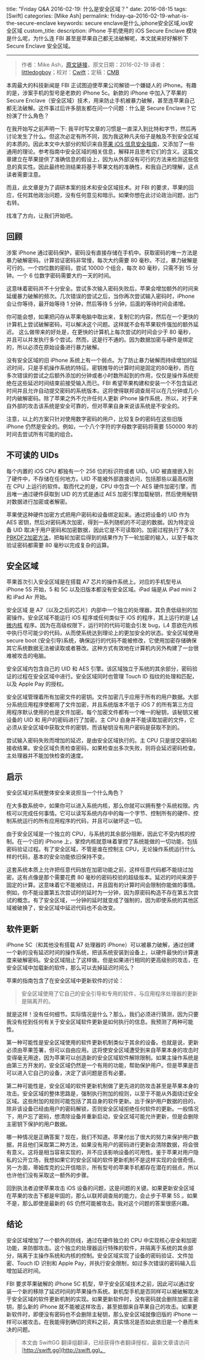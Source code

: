 title: "Friday Q&A 2016-02-19: 什么是安全区域？"
date: 2016-08-15
tags: [Swift]
categories: [Mike Ash]
permalink: friday-qa-2016-02-19-what-is-the-secure-enclave
keywords: secure enclave是什么,iphone安全区域,ios安全区域
custom_title: 
description: iPhone 手机使用的 iOS Secure Enclave 模块是什么呢，为什么连 FBI 甚至是苹果自己都无法破解呢，本文就来好好解析下 Secure Enclave 安全区域。

---
> 作者：Mike Ash，[原文链接](https://www.mikeash.com/pyblog/friday-qa-2016-02-19-what-is-the-secure-enclave.html)，原文日期：2016-02-19
> 译者：[littledogboy](undefined)；校对：[Cwift](http://weibo.com/277195544)；定稿：[CMB](https://github.com/chenmingbiao)
  







<!--此处开始正文-->

本周最大的科技新闻是 FBI 正试图迫使苹果公司解锁一个嫌疑人的 iPhone。有趣的是，涉案手机的型号是老款的 iPhone 5c。新款的 iPhone 中加入了苹果的 Secure Enclave（安全区域）技术，用来防止手机被暴力破解，甚至连苹果自己都无法破解。这件事过后许多朋友都在问一个问题：什么是 Secure Enclave？它扮演了什么角色？

在我开始写之前声明一下: 我平时写文章的习惯是一直深入到比特和字节，然后再讨论发生了什么。但这次必定有所不同，因为我这种凡夫俗子是触及不到安全区域的本质的。因此本文中大部分的知识来自[苹果 iOS 信息安全指南](https://www.apple.com/business/docs/iOS_Security_Guide.pdf)，又添加了一些通用的理论。参考指南中安全区域的相关信息，解释并且思考它们的含义。这篇文章建立在苹果提供了准确信息的假设上，因为从外部没有可行的方法来检测这些信息的真实性。因此最终检测结果将基于苹果文档的准确性，和我自己的理解，这点读者需要注意。

而且，此文章是为了调研本案的技术和安全区域技术。对 FBI 的要求，苹果的回应，任何其他政治问题，没有任何意见和暗示。如果你想在此讨论政治问题，出门右转。

找准了方向，让我们开始吧。

<!--more-->

## 回顾

涉案 iPhone 通过密码保护，密码没有直接存储在手机中。获取密码的唯一方法是暴力破解密码。计算验证密码非常慢，每次大约需要 80 毫秒。不过，暴力破解是可行的。一个四位数的密码，尝试 10000 个组合，每次 80 毫秒，只需不到 15 分钟。一个 6 位数字密码需要大约一天的时间。

这意味着密码并不十分安全。尝试多次输入密码失败后，苹果会增加额外的时间来延缓暴力破解的频次。几次错误的尝试之后，当你再次尝试输入密码时，iPhone 会让你等待，最开始等待 1 分钟，然后等待 5 分钟，后面的等待时间会递增。

你可能会想，如果把闪存从苹果电脑中取出来，复制它的内容，然后在一个更快的计算机上尝试破解密码，可以解决这个问题。这样就不会有苹果软件强加的额外延迟。 这么做带来的好处是，在更快的计算机上每次尝试的时间会少于 80 毫秒，并且可以并发执行多个尝试。然而，这是行不通的。因为数据加密与硬件是绑定的，所以必须在原始设备进行暴力破解。

没有安全区域的旧 iPhone 系统上有一个弱点。为了防止暴力破解而持续增加的延迟时间，只是手机操作系统的特征。密钥推导的计算时间是固定的80毫秒，而在多次错误的尝试之后额外添加的分钟或者小时数所起到的作用，仅仅是操作系统拒绝在这些延迟时间结束前接受输入而已。FBI 希望苹果构建和安装一个不包含延迟时间并且允许自动提交密码的系统版本。这将使得联邦调查局可以在几分钟或几小时内破解密码。除了苹果之外不允许任何人更新 iPhone 操作系统，所以，对于来自外部的攻击该系统是安全可靠的，但对苹果自身来说该系统是不安全的。

注意，以上的方案只针对使用数字密码的用户，比较复杂的密码在这些旧版 iPhone 仍然是安全的。例如，一个八个字符的字母数字密码将需要 550000 年的时间去尝试所有可能的组合。

## 不可读的 UIDs

每个内置的 iOS CPU 都独有一个 256 位的标识符或者 UID。UID 被直接嵌入到了硬件中，不存储在任何地方。UID 不能被外部直接访问，包括那些以最高权限在 CPU 上运行的软件。取而代之的是，CPU 中包含一个 AES 硬件加密引擎，而且唯一通过硬件获取到 UID 的方式是通过 AES 加密引擎加载秘钥，然后使用秘钥对数据进行加密或者解密。

苹果使这种硬件加密方式把用户密码和设备绑定起来。通过把设备的 UID 作为 AES 密钥，然后对密码再次加密，得到一系列随机的不可逆的数据。因为特定设备 UID 取决于用户密码和加密数据，因此它是不可读取的。加密过程执行了多次 [PBKDF2加密方法](https://en.wikipedia.org/wiki/PBKDF2)，把每轮加密后得到的结果作为下一轮加密的输入，以至于每次验证密码都需要 80 毫秒以完成复杂的运算。

## 安全区域

苹果首次引入安全区域是在搭载 A7 芯片的操作系统上。对应的手机型号从 iPhone 5S 开始，5 和 5C 以及旧版本都没有安全区域。iPad 端是从 iPad mini 2 和 iPad Air 开始。

安全区域 是 A7（以及之后的芯片）内部中一个独立的处理器，其负责低级别的加密操作。安全区域不能运行 iOS 程序或任何类似于 iOS 的程序，其上运行的是 [L4微内核](https://en.wikipedia.org/wiki/L4_microkernel_family) 程序。因为在高级权限下，运行时的代码可能会引发 bug，L4 意欲在内核中执行尽可能少的代码，从而使系统达到理论上的更加安全的状态。安全区域使用 secure boot (安全引导)系统，确保运行的代码不能被修改，它使用加密存储确保其它系统数据无法被读取或者篡改。这种方式有效地在计算机内另外构建了一台很难被攻击的电脑。

安全区域内包含自己的 UID 和 AES 引擎。该区域独立于系统的其余部分，密码验证的过程在安全区域中进行。安全区域同时也管理 Touch ID 指纹的处理和匹配，以及 Apple Pay 的授权。

安全区域管理着所有加密文件的密钥。文件加密几乎应用于所有的用户数据。大部分系统应用程序使都用了文件加密，并且系统版本不低于 iOS 7 的所有第三方应用程序默认使用的也是文件加密。每个加密文件都有一个唯一的秘钥，该秘钥又被设备的 UID 和 用户的密码进行了加密。主 CPU 自身并不能读取加密的文件，它必须从安全区域中获取文件的密钥，而该秘钥没有用户密码是获取不到的。

尝试输入密码失败而增加的延迟，是由安全区域执行的。主 CPU 只是提交密码和接收结果。安全区域负责检查密码，如果检查出多次失败，则将会延迟密码检查。主处理器并不能加快检查的速度。

## 启示

安全区域对系统整体安全来说担当一个什么角色？

在大多数系统中，如果你可以进入系统内核，那么你就可以拥有整个系统权限。内核可以完成任何事情。它可以读写系统内存中的每一个字节、控制所有的硬件、控制系统运行的所有应用程序的代码，并且可以破坏这一切。

由于安全区域是一个独立的 CPU，与系统的其余部分阻断，因此它不受内核的控制。在一个旧的 iPhone 上，掌控内核就意味着掌控了系统能做的一切功能，包括密码验证过程。有了安全区域，不管是谁在控制主 CPU，无论操作系统运行什么样的代码，基本的安全功能依旧保持不变。

这套系统本质上允许把任意代码放在加密功能之前，这样任意代码都不能绕过加密。这有点像是那个需要花费 80 毫秒的密码校验的超级版本。延迟的时间来源于固定的计算。这意味着它不能被绕过，并且固有的计算时间会限制你能做的事情。例如，你不能设置第五次尝试时的延时为一分钟，因为原密码构造不存在第五次尝试的概念。有了安全区域，一分钟的延时就变成了强制的，因为即使系统的其他区域被破换了，安全区域中延迟代码也不会改变。

## 软件更新

iPhone 5C（和其他没有搭载 A7 处理器的 iPhone）可以被暴力破解，通过创建一个新的没有延迟时间的操作系统，把该系统安装到设备上，以硬件最快的计算速度来破解密码。安全区域阻止了这样做。但是如果进行相同的更高级别的攻击，在安全区域中加载新的软件，那么可以去掉延迟时间么？

苹果的指南包含了在安全区域中更新软件的讨论：

> 安全区域使用了它自己的安全引导和专用的软件，与应用程序处理器的更新是隔离开的。

就是这样！没有任何细节。实际情况是什么？那么，我们必须进行猜测，因为只要我没有挖到任何有关于安全区域软件更新是如何执行的信息。我预测了两种可能性。

第一种可能性是安全区域使用的软件更新机制类似于其余的设备。也就是说，更新必须由苹果签署，但可以自由应用。这将使安全区域遭受到来自苹果本身的攻击时变得毫无用途，因为苹果可以创造新的安全区域软件解除限制。如果主操作系统是由第三方开发的，安全区域仍然是一个有用的功能，帮助保护用户。但是苹果是否可以进入它自己的设备，决定了该问题是否有必要。

第二种可能性是，安全区域的软件更新机制做了更先进的防攻击甚至是苹果本身的攻击。安全区域的整体思路是，强制执行附加的规则，以至于不能从外面绕过安全区域。这些附加的规则可能包括了其自身的软件更新。出于保护用户数据的目的，除非该设备已经由用户的密码解锁，否则安全区域拒绝任何软件的更新。一般情况下，用户忘了密码，想清除设备并重新启动，安全区域可能允许更新，但是会删除主密钥下保护的用户数据。

哪一种情况是正确答案？现在，我们不知道。苹果付出了很大的努力来保护用户数据，并且他们采取第二种方法，如果没有用户的密码进行更新会清除数据，将会很有意义。这将是相当容易实现的，并不应该影响设备的可用性。鉴于苹果对用户隐私的公开立场，我想如果它的安全区域的软件更新机制不是这样实现的会很奇怪。另一方面，蒂姆库克的公开信暗示，所有型号的苹果手机都存在潜在的弱点，所以也许他们没有采取这一额外的步骤。

回到执法者迫使苹果攻击 iOS 设备的问题，这是问题的关键。如果更新安全区域在苹果的攻击下都是牢固的，那么以联邦调查局的能力，会止步于苹果 5S 。如果不是，那么即使是最新的 6S 仍然可能被攻击。我对这个问题的答案很感兴趣。

## 结论

安全区域增加了一个额外的防线，通过在硬件独立的 CPU 中实现核心安全和加密功能，来防御攻击。这个独立的处理器运行特殊的软件，并隔离于系统的其余部分，隔离于主操作系统和内核的控制。安全区域实现了设备的密码验证、文件加密、Touch ID 识别和  Apple Pay，并执行安全限制，如过多次错误的密码输入后增加延迟时间。

FBI 要求苹果破解的 iPhone 5C 机型，早于安全区域技术之前，因此可以通过安装一个新的移除了延迟时间的苹果操作系统。新机型手机是否同样可以被破解取决于安全区域的软件更新机制的实现。如果更新软件时，没有密码就会删除加密主密钥，那么新的 iPhone 就不能被这样攻击，甚至抵御来自苹果自己的攻击。如果更新软件时，即便没有密码也不会删除主秘钥，那么安全区域就像旧版的 iPhone 一样可以被攻击。在我能得到确切的资料之前，真实情况是否如此依旧是一个悬而未决的问题。


> 本文由 SwiftGG 翻译组翻译，已经获得作者翻译授权，最新文章请访问 [http://swift.gg](http://swift.gg)。